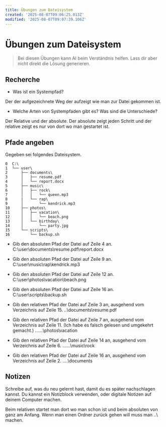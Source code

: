 ```yaml
---
title: Übungen zum Dateisystem
created: '2025-08-07T09:06:25.013Z'
modified: '2025-08-07T09:07:39.106Z'
---
```


# Übungen zum Dateisystem

> Bei diesen Übungen kann AI beim Verständnis helfen. Lass dir aber nicht direkt die Lösung generieren.

## Recherche

- Was ist ein Systempfad?

Der der aufgezeichnete Weg der aufzeigt wie man zur Datei gekommen ist.

- Welche Arten von Systempfaden gibt es? Was sind die Unterschiede?

Der Relative und der absolute. Der absolute zeigt jeden Schritt und der relative zeigt es nur von dort wo man gestartet ist.

## Pfade angeben

Gegeben sei folgendes Dateisystem.

```
0  C:\
1  └── user\
2      ├── documents\
3      │   ├── resume.pdf
4      │   └── report.docx
5      ├── music\
6      │   ├── rock\
7      │   │   └── queen.mp3
8      |   └── rap\
9      │       └── kendrick.mp3
10     ├── photos\
11     │   ├── vacation\
12     │   │   └── beach.png
13     │   └── birthday\
14     │       └── party.jpg
15     └── scripts\
16         └── backup.sh
```

- Gib den absoluten Pfad der Datei auf Zeile 4 an.
C:\user\documents\resume.pdf\report.docx
- Gib den absoluten Pfad der Datei auf Zeile 9 an.
C:\user\music\rap\kendrick.mp3
- Gib den absoluten Pfad der Datei auf Zeile 12 an.
C:\user\photos\vacation\beach.png
- Gib den absoluten Pfad der Datei auf Zeile 16 an.
C:\user\scripts\backup.sh

- Gib den relativen Pfad der Datei auf Zeile 3 an, ausgehend vom Verzeichnis auf Zeile 15.
..\documents\resume.pdf
- Gib den relativen Pfad der Datei auf Zeile 7 an, ausgehend vom Verzeichnis auf Zeile 11. (Ich habe es falsch gelesen und umgekehrt gemacht.)
..\..\..\photos\vacation
- Gib den relativen Pfad der Datei auf Zeile 14 an, ausgehend vom Verzeichnis auf Zeile 6.
..\..\..\music\rock
- Gib den relativen Pfad der Datei auf Zeile 16 an, ausgehend vom Verzeichnis auf Zeile 2.
..\..\documents
## Notizen

Schreibe auf, was du neu gelernt hast, damit du es später nachschlagen kannst. Du kannst ein Notizblock verwenden, oder digitale Notizen auf deinem Computer machen.

Beim relativen startet man dort wo man schon ist und beim absoluten von ganz am Anfang.
Wenn man einen Ordner zurück gehen will muss man ..\ machen.
